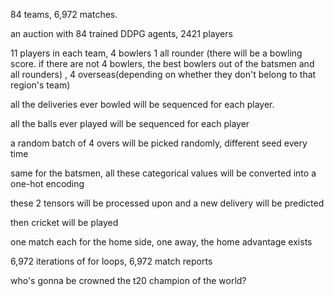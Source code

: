 84 teams, 6,972 matches.

an auction with 84 trained DDPG agents, 2421 players

11 players in each team, 4 bowlers 1 all rounder (there will be a bowling score. if there are not 4 bowlers, the best bowlers out of the batsmen and all rounders)
, 4 overseas(depending on whether they don't belong to that region's team)

all the deliveries ever bowled will be sequenced for each player.

all the balls ever played will be sequenced for each player

a random batch of 4 overs will be picked randomly, different seed every time

same for the batsmen, all these categorical values will be converted into a one-hot encoding 

these 2 tensors will be processed upon and a new delivery will be predicted

then cricket will be played 

one match each for the home side, one away, the home advantage exists

6,972 iterations of for loops, 6,972 match reports

who's gonna be crowned the t20 champion of the world?
